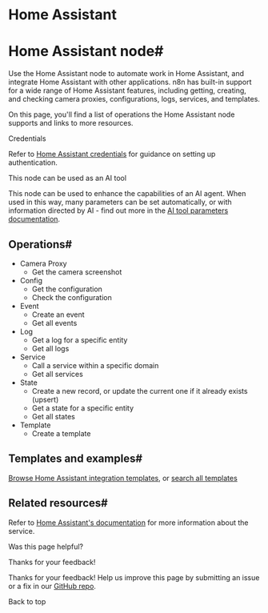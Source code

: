 # Home Assistant

[ ](https://github.com/n8n-io/n8n-docs/edit/main/docs/integrations/builtin/app-nodes/n8n-nodes-base.homeassistant.md "Edit this page")

# Home Assistant node#

Use the Home Assistant node to automate work in Home Assistant, and integrate Home Assistant with other applications. n8n has built-in support for a wide range of Home Assistant features, including getting, creating, and checking camera proxies, configurations, logs, services, and templates. 

On this page, you'll find a list of operations the Home Assistant node supports and links to more resources.

Credentials

Refer to [Home Assistant credentials](../../credentials/homeassistant/) for guidance on setting up authentication. 

This node can be used as an AI tool

This node can be used to enhance the capabilities of an AI agent. When used in this way, many parameters can be set automatically, or with information directed by AI - find out more in the [AI tool parameters documentation](../../../../advanced-ai/examples/using-the-fromai-function/).

## Operations#

  * Camera Proxy
    * Get the camera screenshot
  * Config
    * Get the configuration
    * Check the configuration
  * Event
    * Create an event
    * Get all events
  * Log
    * Get a log for a specific entity
    * Get all logs
  * Service
    * Call a service within a specific domain
    * Get all services
  * State
    * Create a new record, or update the current one if it already exists (upsert)
    * Get a state for a specific entity
    * Get all states
  * Template
    * Create a template



## Templates and examples#

[Browse Home Assistant integration templates](https://n8n.io/integrations/home-assistant/), or [search all templates](https://n8n.io/workflows/)

## Related resources#

Refer to [Home Assistant's documentation](https://developers.home-assistant.io/docs/api/rest/) for more information about the service.

Was this page helpful? 

Thanks for your feedback! 

Thanks for your feedback! Help us improve this page by submitting an issue or a fix in our [GitHub repo](https://github.com/n8n-io/n8n-docs). 

Back to top 
